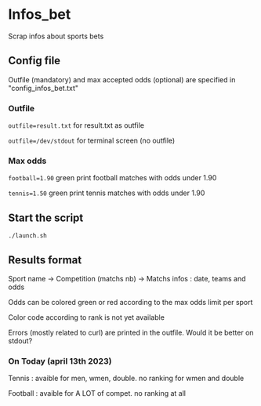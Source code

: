 # Infos_bet
Scrap infos about sports bets

## Config file
Outfile (mandatory) and max accepted odds (optional) are specified in "config_infos_bet.txt" 

### Outfile
`outfile=result.txt` for result.txt as outfile

`outfile=/dev/stdout` for terminal screen (no outfile)

### Max odds
`football=1.90` green print football matches with odds under 1.90

`tennis=1.50` green print tennis matches with odds under 1.90


## Start the script 
`./launch.sh`

## Results format
Sport name -> Competition (matchs nb) -> Matchs infos : date, teams and odds

Odds can be colored green or red according to the max odds limit per sport

Color code according to rank is not yet available

Errors (mostly related to curl) are printed in the outfile. Would it be better on stdout?

### On Today (april 13th 2023)
Tennis : avaible for men, wmen, double. no ranking for wmen and double

Football : avaible for A LOT of compet. no ranking at all
